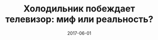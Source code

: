 ---
layout: post
title: "Холодильник побеждает телевизор: миф или реальность?"
date: 2017-06-01
file: 2017-06-01-shelin.md
excerpt: Гость программы - журналист Сергей Шелин.
summary: Гость программы - журналист Сергей Шелин.
duration: "01:08:23"
length: "41078061"
explicit: "no"
block: "no"
---